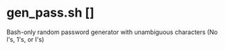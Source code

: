 # gen_pass.sh [<Password Length>]
  
Bash-only random password generator with unambiguous characters (No l's, 1's, or I's)
